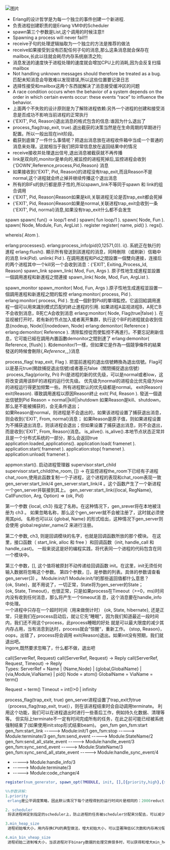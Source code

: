 ![图片](/images/screenshot_1534592012634.png)

* Erlang的设计哲学是为每一个独立的事件创建一个新进程.
* 负责进程创建职责的是Erlang VM中的Scheduler
* spawn第三个参数是List,这个调用的时候注意!!
* Spawning a process will never fail!!!
* receive子句的处理逻辑抽取为一个独立的方法是推荐的做法
* receive如果接受到没有匹配任何子句的消息,那么这条消息就会保存在mailbox,长此以往就会耗尽内存系统崩溃之险;
* 消息发送的速度快于进程处理的速度就会增加CPU上的消耗,因为会反复扫描mailbox
* Not handling unknown messages should therefore be treated as a bug. 匹配未知消息会导致难以发现错误,所以这些位置要记录日志
* 选择性接受和mailbox这两个东西就解决了消息接受缓冲区的问题
* A race condition occurs when the behavior of a system depends on the order in which certain events occur: these events “race” to influence the behavior.
* 上面两个不失败的设计原则是为了解除进程依赖:另外一个进程的创建和接受消息是否成功不影响当前进程的正常执行
* {'EXIT', Pid, Reason}退出消息的格式包含的信息:谁因为什么退出了
* process_flag(trap_exit, true).退出截获的决策当然是在生命周期的早期进行配置。所以一般出现在init阶段。
* 截获到底做了一件什么事情呢？把退出消息放在进程收件箱中当成一个普通的消息来处理。这就相当于我们把异常信息放在返回结果中的情况
* receive接收并处理退出信号,退出消息被截获就不再传播
* link是双向的,monitor是单向的,被监控的进程死掉后,监控进程会收到 {'DOWN',Reference,process,Pid,Reason} 消息
* 如果接收到{'EXIT', Pid, Reason}的进程没有trap_exit,而且Reason不是normal,这个进程就会终止掉并继续传播这个退出消息
* 所有的BIFs的执行都是原子性的,所以spawn_link不等同于spawn 和 link的组合调用
* {'EXIT', Pid, Reason}Reason如果是kill,关联进程无论是否trap_exit都会死掉
* {'EXIT', Pid, Reason}Reason如果是normal,关联进程trap_exit会收到一条{'EXIT', Pid, normal}消息,如果没有trap_exit什么都不会发生

spawn
spawn( fun() -> loop/1 end )
spawn( fun loop/1 ).
spawn( Node, Fun ).  
spawn( Node, Module, Fun, ArgList ).
register
register( name, pid() ).
regs().

 whereis( Atom ).

erlang:processes().
erlang:process_info(pid(0,12571,0)).
i().
系統正在執行的進程
erlang:flush().
顯示所有發送到該進程的消息，同時刪除（或刷新）信箱中的消息
link(Pid).
unlink( Pid ).
在調用進程和Pid之間設置一個雙向連接，连接后的两个进程其中一个kill另一个会收到消息：{'EXIT', Exiting_Process_Id, Reason}
spawn_link
spawn_link( Mod, Fun, Args ). 原子性地生成進程並設置一個調用進程和新進程之間連接
spawn_link( Node, Mod, Fun, ArgList ).

spawn_monitor
spawn_monitor( Mod, Fun, Args ).原子性地生成進程並設置一個調用進程和新進程之間的監控
erlang:monitor( process, Pid ).
erlang:monitor( process, Pid ).
生成一個針對Pid的單項監控。它返回給調用進程一個可以用來識別模式匹配的終止進程的引用.
如果进程A监视进程B，A死亡B不会收到消息，B死亡A会收到消息
 erlang:monitor( Node, Flag(true|false) ).
在监视被打开时，若有新的节点加入或者离开集群，执行这个BIF的进程就会收到信息{nodeup, Node}|{nodedown, Node}
erlang:demonitor( Reference )
erlang:demonitor( Reference ). 清除監控從而使監控不再進行。不要忘記刷新信息，它可能已經在調用內置函數demonitor之間到達了
erlang:demonitor( Reference, [flush] ). 和demonitor/1一樣，但如果它是作為一個競爭條件的結果發送的時候會刪除{_,Reference,_,_,_}消息

process_flag( trap_exit, Flag ).
把當前進程的退出信號轉換為退出信號。Flag可以是基元true(開啟捕捉退出信號)或者基元false（關閉捕捉退出信號）
 process_flag(priority, Pri)
Pri是进程的新的优先级，可以是normal或者low，这将改变调用该BIF的进程的运行优先级。
优先级为normal的进程会比优先级为low的进程运行得更加频繁一些。所有进程默认的优先级都是normal。
exit(Reason)
exit(Reason). 導致調用進程以原因Reason終止
exit( Pid, Reason ). 發送一個退出信號到Pid
Reason = normal||kill||shutdown
如果Reason是kill、shutdown，那么是不能被捕获的，会无条件退出；  
 如果Reason是normal，则进程是不会退出的，如果该进程设置了捕获退出消息，则会收到{'EXIT', From, normal}消息；
 如果Reason是原子值，则如果进程设置为不捕获退出消息，则该进程会退出；但如果设置了捕获退出消息，则不会退出，而是收到{'EXIT', From, Reason}消息。
is_alive().
is_alive().本地节点状态正常并且是一个分布式系统的一部分，那么会返回true
application:loaded_applications().
application:load( framenet ).
application:start( framenet ).
application:stop( framenet ).
application:unload( framenet ).

appmon:start().
启动进程管理器
supervisor:start_child
supervisor:start_child(the_room, []) -> 在监控进程the_room下已经有子进程chat_room,使用此函数复制一个子进程，这个进程的表现和chat_room表现一致
gen_server:start_link/4
gen_server:start_link/4 。这个函数产生了一个新进程一个gen_server并联接到其上。
       gen_server:start_link({local, RegName}, CallFunction, Arg, Option) => {ok, Pid}

第一个参数 {local, ch3} 指定了名称。在这种情况下，gen_srever将在本地被注册为 ch3 。
如果忽略名称，那么这个gen_server就不会被注册了，这时就必须使用其pid。
名称也可以以 {global, Name} 的形式给出，这种情况下gen_server则会使用 global:register_name/2 来进行注册。

第二个参数, ch3, 则是回调模块的名字，也就是回调函数所放的那个模块。
在这里，接口函数（ start_link, alloc 和 free ）和回调函数（init, handle_call 和 handle_cast)。
一般来说这是好的编程实践，将代表同一个进程的代码包含在同一个模块中。

第三个参数，[], 这个值将被原封不动传递给回调函数 init。在这里，init无须任何输入数据将忽略这个参数。
第四个参数，[]，是参数的列表。具体的参数请查看 gen_server(3) 。
Module:init/1
Module:init/1的那些返回值都什么意思？  
     {ok, State}，就不用说了，一切正常，State将为gen_server的State；  
     {ok, State, Timeout}，也很正常，只是如果process在Timeout（>=0，ms)时间内没有收到任何消息，那么将产生一个timeout消 息，这个消息要在handle_info中处理。  
                           一个进程中只存在一个超时时间（用来做倒计时）
     {ok, State, hibernate}, 还是正常，只是我们在process启动后，就让它先”睡眠“，因为我们知道最近一段时间内，我们还不用这个process，此process睡眠的好处 就是可以最大限度的减少其内存占用，当有消息到达时，process就会”惊醒“，重新工作。
     {stop, Reason}，oops，出错了，process将会调用
     exit(Reason)退出。如果init没有预期，我们就退出吧。  
     ingore,既然要求忽略了，什么都不做，退出吧

call(ServerRef, Request)
call(ServerRef, Request) -> Reply
call(ServerRef, Request, Timeout) -> Reply  
Types:
ServerRef = Name | {Name,Node} | {global,GlobalName} | {via,Module,ViaName} | pid()
 Node = atom()
 GlobalName = ViaName = term()

Request = term()
Timeout = int()>0 | infinity

process_flag(trap_exit, true)
gen_server进程设置了trap_exit为true（process_flag(trap_exit, true)），则在该进程结束时会自动调用terminate。
利用这个功能，我们可以在进程退出时进行一些善后工作，例如持久化数据、清理等等。
但实际上terminate不一定有时间完成所有的任务，在此之前可能已经被系统强制结束了(如果使用init:stop形式结束beam)。
gen_fsm
gen_fsm:start
gen_fsm:start_link                -----> Module:init/1
gen_fsm:stop                      -----> Module:terminate/3
gen_fsm:send_event                -----> Module:StateName/2
gen_fsm:send_all_state_event      -----> Module:handle_event/3
gen_fsm:sync_send_event           -----> Module:StateName/3
gen_fsm:sync_send_all_state_event -----> Module:handle_sync_event/4

* -----> Module:handle_info/3
* -----> Module:terminate/3
* -----> Module:code_change/4

```erlang
register(num_generator, spawn_opt(?MODULE, init, [],[{priority,high},{scheduler,0},{min_heap_size, 65536 * 2},{min_bin_vheap_size,65536 * 2}])).

%%参数讲解:
1.priority 
 erlang是公平调度策略，因此默认情况下每个进程得到的运行时间片是相同的：2000reductions,但是对于我们的应用场景来说，这个进程应该是优先级较高的，需要得到更多的调度，因此设置为high,还可以设置为max,但是max是系统进程的预留优先级，用high即可

2. scheduler 
 将该进程绑定到指定的scheduler上，防止进程的任务被scheduler分配来分配去，可以减少CPU调用,注意这个和+sbt db是不同的，+sbt db是防治调度器的任务队列在CPU线程间跃迁，scheduler是为了防止进程在时间片切换过程中被分配给其它的调度器

3.min_heap_size
 进程初始堆大小，用内存换CPU的典型做法，增大初始大小，可以显著降低GC次数和内存再分配次数

4.min_bin_vheap_size
 进程初始二进制堆大小，当该进程对于binary数据的处理交换很多时，可以获得和增大min_heap_size一样的效果
```
